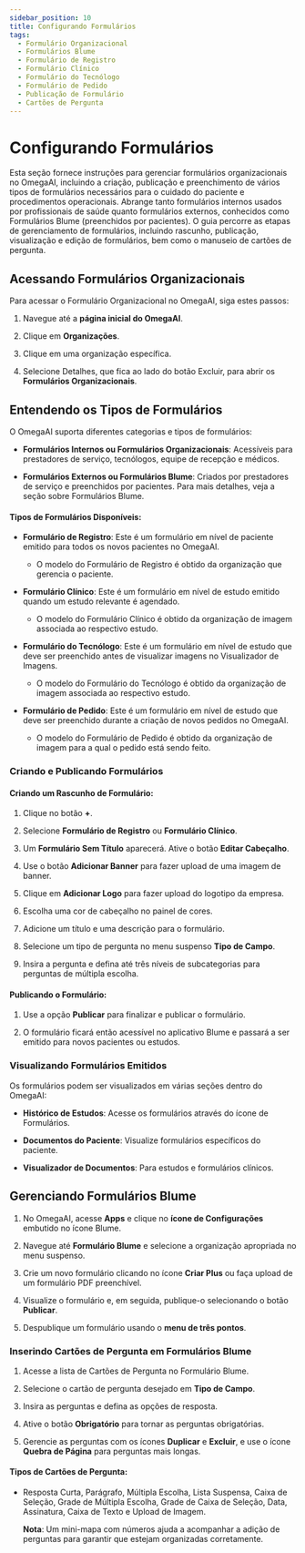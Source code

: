 ```yaml
---
sidebar_position: 10
title: Configurando Formulários
tags:
  - Formulário Organizacional
  - Formulários Blume
  - Formulário de Registro
  - Formulário Clínico
  - Formulário do Tecnólogo
  - Formulário de Pedido
  - Publicação de Formulário
  - Cartões de Pergunta
---
```

# Configurando Formulários

Esta seção fornece instruções para gerenciar formulários organizacionais no OmegaAI, incluindo a criação, publicação e preenchimento de vários tipos de formulários necessários para o cuidado do paciente e procedimentos operacionais. Abrange tanto formulários internos usados por profissionais de saúde quanto formulários externos, conhecidos como Formulários Blume (preenchidos por pacientes). O guia percorre as etapas de gerenciamento de formulários, incluindo rascunho, publicação, visualização e edição de formulários, bem como o manuseio de cartões de pergunta.

## Acessando Formulários Organizacionais

Para acessar o Formulário Organizacional no OmegaAI, siga estes passos:

1.  Navegue até a **página inicial do OmegaAI**.

2.  Clique em **Organizações**.

3.  Clique em uma organização específica.

4.  Selecione Detalhes, que fica ao lado do botão Excluir, para abrir os **Formulários Organizacionais**.

    

## Entendendo os Tipos de Formulários

O OmegaAI suporta diferentes categorias e tipos de formulários:

- **Formulários Internos ou Formulários Organizacionais**: Acessíveis para prestadores de serviço, tecnólogos, equipe de recepção e médicos.

- **Formulários Externos ou Formulários Blume**: Criados por prestadores de serviço e preenchidos por pacientes. Para mais detalhes, veja a seção sobre Formulários Blume.

#### Tipos de Formulários Disponíveis:

- **Formulário de Registro**: Este é um formulário em nível de paciente emitido para todos os novos pacientes no OmegaAI.
  - O modelo do Formulário de Registro é obtido da organização que gerencia o paciente.

- **Formulário Clínico**: Este é um formulário em nível de estudo emitido quando um estudo relevante é agendado.
  - O modelo do Formulário Clínico é obtido da organização de imagem associada ao respectivo estudo.

- **Formulário do Tecnólogo**: Este é um formulário em nível de estudo que deve ser preenchido antes de visualizar imagens no Visualizador de Imagens.
  - O modelo do Formulário do Tecnólogo é obtido da organização de imagem associada ao respectivo estudo.
  
- **Formulário de Pedido**: Este é um formulário em nível de estudo que deve ser preenchido durante a criação de novos pedidos no OmegaAI.
  - O modelo do Formulário de Pedido é obtido da organização de imagem para a qual o pedido está sendo feito.

  

### Criando e Publicando Formulários

#### Criando um Rascunho de Formulário:

1.  Clique no botão **+**.

2.  Selecione **Formulário de Registro** ou **Formulário Clínico**.

3.  Um **Formulário Sem Título** aparecerá. Ative o botão **Editar Cabeçalho**.

4.  Use o botão **Adicionar Banner** para fazer upload de uma imagem de banner.

5.  Clique em **Adicionar Logo** para fazer upload do logotipo da empresa.

6.  Escolha uma cor de cabeçalho no painel de cores.

7.  Adicione um título e uma descrição para o formulário.

8.  Selecione um tipo de pergunta no menu suspenso **Tipo de Campo**.

9.  Insira a pergunta e defina até três níveis de subcategorias para perguntas de múltipla escolha.

    

#### Publicando o Formulário:

1.  Use a opção **Publicar** para finalizar e publicar o formulário.

2.  O formulário ficará então acessível no aplicativo Blume e passará a ser emitido para novos pacientes ou estudos.

    
    
    

    

### Visualizando Formulários Emitidos

Os formulários podem ser visualizados em várias seções dentro do OmegaAI:

- **Histórico de Estudos**: Acesse os formulários através do ícone de Formulários.

 


- **Documentos do Paciente**: Visualize formulários específicos do paciente.

 

 

- **Visualizador de Documentos**: Para estudos e formulários clínicos.

 

 

## Gerenciando Formulários Blume

1.  No OmegaAI, acesse **Apps** e clique no **ícone de Configurações** embutido no ícone Blume.

    

2.  Navegue até **Formulário Blume** e selecione a organização apropriada no menu suspenso.

3.  Crie um novo formulário clicando no ícone **Criar Plus** ou faça upload de um formulário PDF preenchível.

    

4.  Visualize o formulário e, em seguida, publique-o selecionando o botão **Publicar**.

    

    

5.  Despublique um formulário usando o **menu de três pontos**.

    

### Inserindo Cartões de Pergunta em Formulários Blume

1.  Acesse a lista de Cartões de Pergunta no Formulário Blume.

2.  Selecione o cartão de pergunta desejado em **Tipo de Campo**.

    

3.  Insira as perguntas e defina as opções de resposta.

4.  Ative o botão **Obrigatório** para tornar as perguntas obrigatórias.

    

5.  Gerencie as perguntas com os ícones **Duplicar** e **Excluir**, e use o ícone **Quebra de Página** para perguntas mais longas.

    

#### Tipos de Cartões de Pergunta:

- Resposta Curta, Parágrafo, Múltipla Escolha, Lista Suspensa, Caixa de Seleção, Grade de Múltipla Escolha, Grade de Caixa de Seleção, Data, Assinatura, Caixa de Texto e Upload de Imagem.

  **Nota**: Um mini-mapa com números ajuda a acompanhar a adição de perguntas para garantir que estejam organizadas corretamente.